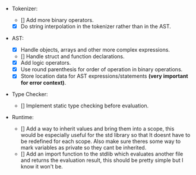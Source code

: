 - Tokenizer:
    - [] Add more binary operators.
    - [x] Do string interpolation in the tokenizer rather than in the AST.

- AST:
    - [x] Handle objects, arrays and other more complex expressions.
    - [] Handle struct and function declarations.
    - [x] Add logic operators.
    - [x] Use round parenthesis for order of operation in binary operations.
    - [x] Store location data for AST expressions/statements **(very important for error context)**.

- Type Checker:
    - [] Implement static type checking before evaluation.

- Runtime:
    - [] Add a way to inherit values and bring them into a scope, this would be especially useful for the std library so that It doesnt have to be redefined for each scope. Also make sure theres some way to mark variables as private so they cant be inherited.
    - [] Add an import function to the stdlib which evaluates another file and returns the evaluation result, this should be pretty simple but I know it won't be. 